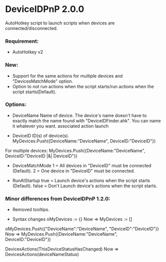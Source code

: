 # DeviceIDPnP 2.0.0
AutoHotkey script to launch scripts when devices are connected/disconnected.

### Requirement:
* AutoHotkey v2

### New:
* Support for the same actions for multiple devices and "DevicesMatchMode" option.
* Option to not run actions when the script starts/run actions when the script starts(Default).

### Options:

* DeviceName
Name of device. The device's name doesn't have to exactly match the name found with "DeviceIDFinder.ahk". You can name it whatever you want.
associated action launch

* DeviceID
ID(s) of device(s).
MyDevices.Push({DeviceName:"DeviceName", DeviceID:"DeviceID"})

For multiple devices:
MyDevices.Push({DeviceName:"DeviceName", DeviceID:"DeviceID |&| DeviceID"})

* DeviceMatchMode
1 = All devices in "DeviceID" must be connected (Default).
2 = One device in "DeviceID" must be connected.

* RunAtStartup
true = Launch device's actions when the script starts (Default). 
false = Don't Launch device's actions when the script starts.


### Minor differences from DeviceIDPnP 1.2.0:
* Removed tooltips.

* Syntax changes
oMyDevices := {} 
Now => MyDevices := []

oMyDevices.Push({"DeviceName":"DeviceName", "DeviceID":"DeviceID"}) 
Now => MyDevices.Push({DeviceName:"DeviceName", DeviceID:"DeviceID"})

DevicesActions(ThisDeviceStatusHasChanged) 
Now => DevicesActions(deviceNameStatus)
